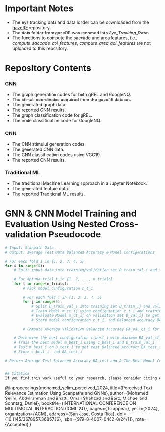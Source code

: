 # Important Notes 
- The eye tracking data and data loader can be downloaded from the [gazeRE](https://github.com/DFKI-Interactive-Machine-Learning/gazeRE-dataset) repository.
- The data folder from gazeRE was renamed into _Eye_Tracking_Data_.
- The functions to compute the saccade and area features, i.e., _compute_saccade_aoi_features_, _compute_area_aoi_features_ are not uploaded to this repository.

# Repository Contents

### GNN
- The graph generation codes for both gREL and GoogleNQ.
- The stimuli coordinates acquired from the gazeRE dataset.
- The generated graph data.
- The reported GNN results.
- The graph classification code for gREL.
- The node classification code for GoogleNQ.

### CNN
- The CNN stimului generation codes.
- The generated CNN data.
- The CNN classification codes using VGG19.
- The reported CNN results.
  
### Traditional ML
- The traditional Machine Learning approach in a Jupyter Notebook.
- The generated feature data.
- The reported Traditional ML results.

# GNN & CNN Model Training and Evaluation Using Nested Cross-validation Pseudocode

```python
# Input: Scanpath Data
# Output: Average Test Data Balanced Accuracy & Model Configurations

# For each fold i in {1, 2, 3, 4, 5}
for i in range(5):
    # Split input data into training/validation set D_train_val_i and test set D_test_i

    # For Optuna trial t in {1, 2, ..., n_trials}
    for t in range(n_trials):
        # Pick model configuration c_t_i

        # For each fold j in {1, 2, 3, 4, 5}
        for j in range(5):
            # Split D_train_val_i into training set D_train_ij and validation set D_val_ij
            # Train Model m_ct_ij using configuration c_t_i and training set D_train_ij
            # Evaluate Model m_ct_ij on validation set D_val_ij to get the Balanced Accuracy BA_val_ct_ij
            # Store model configuration c_t_i, and Balanced Accuracy BA_val_ct_ij

        # Compute Average Validation Balanced Accuracy BA_val_ct_i for configuration c_t_i

    # Determine the best configuration c_best_i with maximum BA_val_ct_i
    # Train the best model m_best_i using c_best_i and D_train_val_i
    # Test m_best_i on D_test_i to get test Balanced Accuracy BA_test_i
    # Store c_best_i, and BA_test_i

# Return Average Test Balanced Accuracy BA_test and & The Best Model Configurations [c_best_i for i in range(5)]


## Citation
If you find this work useful to your research, please consider citing our publications (This is a temporary citation).

```
@inproceedings{mohamed_selim_perceived_2024,
  title={Perceived Text Relevance Estimation Using Scanpaths and GNNs},
  author={Mohamed Selim, Abdulrahman and Bhatti, Omair Shahzad and Barz, Michael and Sonntag, Daniel},
  booktitle={INTERNATIONAL CONFERENCE ON MULTIMODAL INTERACTION (ICMI '24)},
  pages={To appear},
  year={2024},
  organization={ACM},
  address={San Jose, Costa Rica},
  doi={10.1145/3678957.3685736},
  isbn={979-8-4007-0462-8/24/11},
  note={Accepted}
}
```
